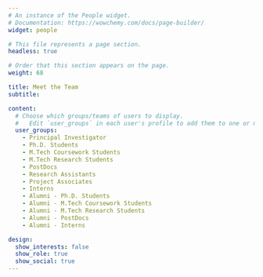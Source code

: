 ```yaml
---
# An instance of the People widget.
# Documentation: https://wowchemy.com/docs/page-builder/
widget: people

# This file represents a page section.
headless: true

# Order that this section appears on the page.
weight: 68

title: Meet the Team
subtitle: 

content:
  # Choose which groups/teams of users to display.
  #   Edit `user_groups` in each user's profile to add them to one or more of these groups.
  user_groups:
    - Principal Investigator
    - Ph.D. Students
    - M.Tech Coursework Students
    - M.Tech Research Students
    - PostDocs
    - Research Assistants
    - Project Associates
    - Interns
    - Alumni - Ph.D. Students
    - Alumni - M.Tech Coursework Students
    - Alumni - M.Tech Research Students
    - Alumni - PostDocs
    - Alumni - Interns

design:
  show_interests: false
  show_role: true
  show_social: true
---
```


